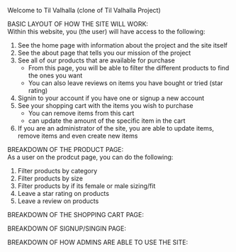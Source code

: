 Welcome to Til Valhalla (clone of Til Valhalla Project)

BASIC LAYOUT OF HOW THE SITE WILL WORK:  
Within this website, you (the user) will have access to the following:
1. See the home page with information about the project and the site itself
2. See the about page that tells you our mission of the project
3. See all of our products that are available for purchase
   * From this page, you will be able to filter the different products to find the ones you want
   * You can also leave reviews on items you have bought or tried (star rating)
4. Signin to your account if you have one or signup a new account
5. See your shopping cart with the items you wish to purchase
   * You can remove items from this cart
   * can update the amount of the specific item in the cart
6. If you are an administrator of the site, you are able to update items, remove items and even create new items

BREAKDOWN OF THE PRODUCT PAGE:  
As a user on the prodcut page, you can do the following:
1. Filter products by category
2. Filter products by size
3. Filter products by if its female or male sizing/fit
4. Leave a star rating on products
5. Leave a review on products

BREAKDOWN OF THE SHOPPING CART PAGE:  

BREAKDOWN OF SIGNUP/SINGIN PAGE:  

BREAKDOWN OF HOW ADMINS ARE ABLE TO USE THE SITE:  